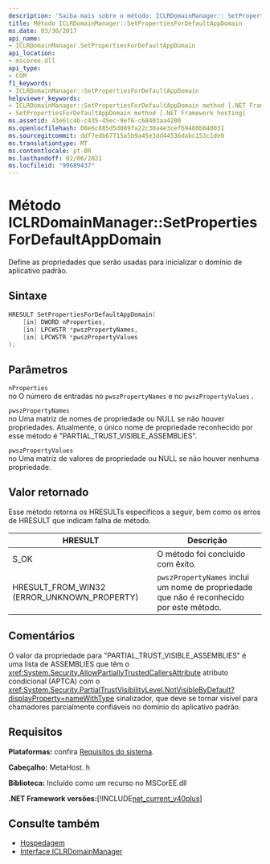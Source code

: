 ```yaml
---
description: 'Saiba mais sobre o método: ICLRDomainManager:: SetPropertiesForDefaultAppDomain'
title: Método ICLRDomainManager::SetPropertiesForDefaultAppDomain
ms.date: 03/30/2017
api_name:
- ICLRDomainManager.SetPropertiesForDefaultAppDomain
api_location:
- mscoree.dll
api_type:
- COM
f1_keywords:
- ICLRDomainManager::SetPropertiesForDefaultAppDomain
helpviewer_keywords:
- ICLRDomainManager::SetPropertiesForDefaultAppDomain method [.NET Framework hosting]
- SetPropertiesForDefaultAppDomain method [.NET Framework hosting]
ms.assetid: 43e61c4b-c435-45ec-9ef6-c68403aa4200
ms.openlocfilehash: 08e6c885d5d089fa22c30a4e3cef69480b840031
ms.sourcegitcommit: ddf7edb67715a5b9a45e3dd44536dabc153c1de0
ms.translationtype: MT
ms.contentlocale: pt-BR
ms.lasthandoff: 02/06/2021
ms.locfileid: "99689437"
---
```

# <a name="iclrdomainmanagersetpropertiesfordefaultappdomain-method"></a>Método ICLRDomainManager::SetPropertiesForDefaultAppDomain

Define as propriedades que serão usadas para inicializar o domínio de aplicativo padrão.  
  
## <a name="syntax"></a>Sintaxe  
  
```cpp  
HRESULT SetPropertiesForDefaultAppDomain(  
    [in] DWORD nProperties,  
    [in] LPCWSTR *pwszPropertyNames,  
    [in] LPCWSTR *pwszPropertyValues  
);  
```  
  
## <a name="parameters"></a>Parâmetros  

 `nProperties`  
 no O número de entradas no `pwszPropertyNames` e no `pwszPropertyValues` .  
  
 `pwszPropertyNames`  
 no Uma matriz de nomes de propriedade ou NULL se não houver propriedades. Atualmente, o único nome de propriedade reconhecido por esse método é "PARTIAL_TRUST_VISIBLE_ASSEMBLIES".  
  
 `pwszPropertyValues`  
 no Uma matriz de valores de propriedade ou NULL se não houver nenhuma propriedade.  
  
## <a name="return-value"></a>Valor retornado  

 Esse método retorna os HRESULTs específicos a seguir, bem como os erros de HRESULT que indicam falha de método.  
  
|HRESULT|Descrição|  
|-------------|-----------------|  
|S_OK|O método foi concluído com êxito.|  
|HRESULT_FROM_WIN32 (ERROR_UNKNOWN_PROPERTY)|`pwszPropertyNames` inclui um nome de propriedade que não é reconhecido por este método.|  
  
## <a name="remarks"></a>Comentários  

 O valor da propriedade para "PARTIAL_TRUST_VISIBLE_ASSEMBLIES" é uma lista de ASSEMBLIES que têm o <xref:System.Security.AllowPartiallyTrustedCallersAttribute> atributo condicional (APTCA) com o <xref:System.Security.PartialTrustVisibilityLevel.NotVisibleByDefault?displayProperty=nameWithType> sinalizador, que deve se tornar visível para chamadores parcialmente confiáveis no domínio do aplicativo padrão.  
  
## <a name="requirements"></a>Requisitos  

 **Plataformas:** confira [Requisitos do sistema](../../get-started/system-requirements.md).  
  
 **Cabeçalho:** MetaHost. h  
  
 **Biblioteca:** Incluído como um recurso no MSCorEE.dll  
  
 **.NET Framework versões:**[!INCLUDE[net_current_v40plus](../../../../includes/net-current-v40plus-md.md)]  
  
## <a name="see-also"></a>Consulte também

- [Hospedagem](index.md)
- [Interface ICLRDomainManager](iclrdomainmanager-interface.md)
